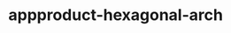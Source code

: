  # appproduct-hexagonal-arch                 
            
         
                      
       
             
                 
              
                    
     
     
         
  
 
 
